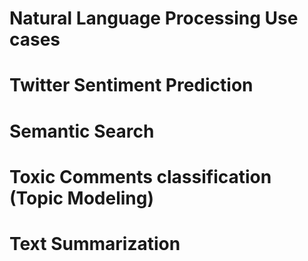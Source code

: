 # Natural Language Processing Use cases

# Twitter Sentiment Prediction
# Semantic Search
# Toxic Comments classification (Topic Modeling)
# Text Summarization
